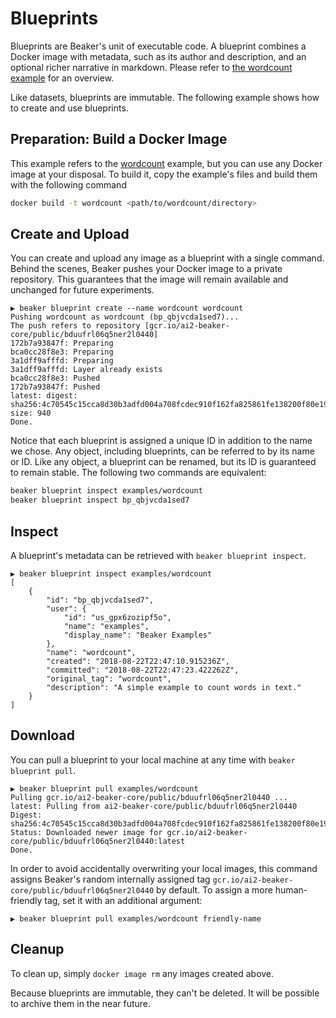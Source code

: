# Blueprints

Blueprints are Beaker's unit of executable code. A blueprint combines a Docker image with metadata,
such as its author and description, and an optional richer narrative in markdown. Please refer to
[the wordcount example](https://beaker-pub.allenai.org/bp/bp_qbjvcda1sed7) for an overview.

Like datasets, blueprints are immutable. The following example shows how to create and use blueprints.

## Preparation: Build a Docker Image

This example refers to the [wordcount](../examples/wordcount) example, but you can use any Docker
image at your disposal. To build it, copy the example's files and build them with the following
command

```bash
docker build -t wordcount <path/to/wordcount/directory>
```

## Create and Upload

You can create and upload any image as a blueprint with a single command. Behind the scenes, Beaker pushes your
Docker image to a private repository. This guarantees that the image will remain available and
unchanged for future experiments.

```
▶ beaker blueprint create --name wordcount wordcount
Pushing wordcount as wordcount (bp_qbjvcda1sed7)...
The push refers to repository [gcr.io/ai2-beaker-core/public/bduufrl06q5ner2l0440]
172b7a93847f: Preparing
bca0cc28f8e3: Preparing
3a1dff9afffd: Preparing
3a1dff9afffd: Layer already exists
bca0cc28f8e3: Pushed
172b7a93847f: Pushed
latest: digest: sha256:4c70545c15cca8d30b3adfd004a708fcdec910f162fa825861fe138200f80e19 size: 940
Done.
```

Notice that each blueprint is assigned a unique ID in addition to the name we chose. Any object,
including blueprints, can be referred to by its name or ID. Like any object, a blueprint can be
renamed, but its ID is guaranteed to remain stable. The following two commands are equivalent:

```bash
beaker blueprint inspect examples/wordcount
beaker blueprint inspect bp_qbjvcda1sed7
```

## Inspect

A blueprint's metadata can be retrieved with `beaker blueprint inspect`.

```
▶ beaker blueprint inspect examples/wordcount
[
    {
        "id": "bp_qbjvcda1sed7",
        "user": {
            "id": "us_gpx6zozipf5o",
            "name": "examples",
            "display_name": "Beaker Examples"
        },
        "name": "wordcount",
        "created": "2018-08-22T22:47:10.915236Z",
        "committed": "2018-08-22T22:47:23.422262Z",
        "original_tag": "wordcount",
        "description": "A simple example to count words in text."
    }
]
```

## Download

You can pull a blueprint to your local machine at any time with `beaker blueprint pull`.

```
▶ beaker blueprint pull examples/wordcount
Pulling gcr.io/ai2-beaker-core/public/bduufrl06q5ner2l0440 ...
latest: Pulling from ai2-beaker-core/public/bduufrl06q5ner2l0440
Digest: sha256:4c70545c15cca8d30b3adfd004a708fcdec910f162fa825861fe138200f80e19
Status: Downloaded newer image for gcr.io/ai2-beaker-core/public/bduufrl06q5ner2l0440:latest
Done.
```

In order to avoid accidentally overwriting your local images, this command assigns Beaker's random
internally assigned tag  `gcr.io/ai2-beaker-core/public/bduufrl06q5ner2l0440` by default. To assign
a more human-friendly tag, set it with an additional argument:

```
▶ beaker blueprint pull examples/wordcount friendly-name
```

## Cleanup

To clean up, simply `docker image rm` any images created above.

Because blueprints are immutable, they can't be deleted. It will be possible to archive them in the
near future.
